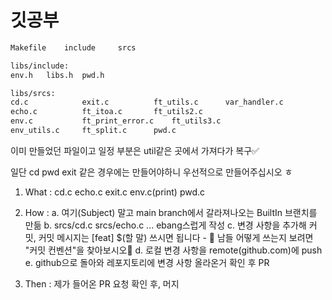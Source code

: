 # 깃공부

```sh
Makefile	include		srcs

libs/include:
env.h	libs.h	pwd.h

libs/srcs:
cd.c			exit.c			ft_utils.c		var_handler.c
echo.c			ft_itoa.c		ft_utils2.c
env.c			ft_print_error.c	ft_utils3.c
env_utils.c		ft_split.c		pwd.c
```

이미 만들었던 파일이고 일정 부분은 util같은 곳에서 가져다가 복구✅

일단 cd pwd exit 같은 경우에는 만들어야하니 우선적으로 만들어주십시오 ㅎ

1. What : cd.c echo.c exit.c env.c(print) pwd.c

2. How : 
	a. 여기(Subject) 말고 main branch에서 갈라져나오는 BuiltIn 브랜치를 만듦
	b. srcs/cd.c srcs/echo.c ... ebang스럽게 작성
	c. 변경 사항을 추가해 커밋, 커밋 메시지는 [feat] $(할 말) 쓰시면 됩니다
		- 🌝 남들 어떻게 쓰는지 보려면 "커밋 컨벤션"을 찾아보시오🌝
	d. 로컬 변경 사항을 remote(github.com)에 push
	e. github으로 돌아와 레포지토리에 변경 사항 올라온거 확인 후 PR

3. Then : 제가 들어온 PR 요청 확인 후, 머지
